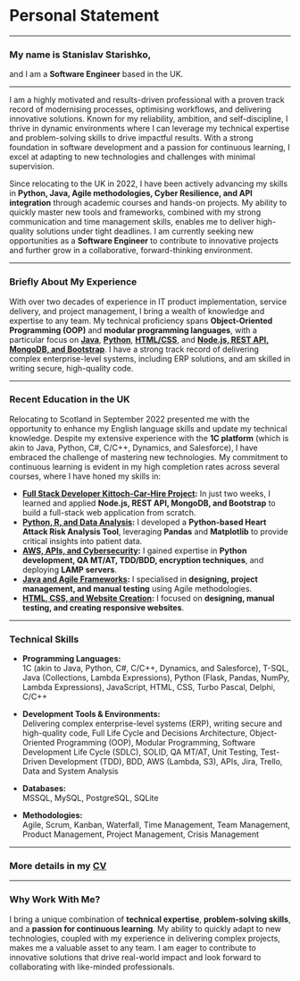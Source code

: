 # Personal Statement
---
### My name is **Stanislav Starishko**,  
and I am a **Software Engineer** based in the UK.

---

I am a highly motivated and results-driven professional with a proven track record of modernising processes, optimising workflows, and delivering innovative solutions. Known for my reliability, ambition, and self-discipline, I thrive in dynamic environments where I can leverage my technical expertise and problem-solving skills to drive impactful results. With a strong foundation in software development and a passion for continuous learning, I excel at adapting to new technologies and challenges with minimal supervision.

Since relocating to the UK in 2022, I have been actively advancing my skills in **Python, Java, Agile methodologies, Cyber Resilience, and API integration** through academic courses and hands-on projects. My ability to quickly master new tools and frameworks, combined with my strong communication and time management skills, enables me to deliver high-quality solutions under tight deadlines. I am currently seeking new opportunities as a **Software Engineer** to contribute to innovative projects and further grow in a collaborative, forward-thinking environment.

---

### Briefly About My Experience

With over two decades of experience in IT product implementation, service delivery, and project management, I bring a wealth of knowledge and expertise to any team. My technical proficiency spans **Object-Oriented Programming (OOP)** and **modular programming languages**, with a particular focus on **[Java](https://github.com/StanStarishko/Portfolio/tree/main/Java)**, **[Python](https://github.com/StanStarishko/Portfolio/tree/main/Python)**, **[HTML/CSS](https://github.com/StanStarishko/Portfolio/tree/main/HTML-CSSR-JS)**, and **[Node.js, REST API, MongoDB, and Bootstrap](https://github.com/StanStarishko/Kittoch-Car-Hire/tree/main)**. I have a strong track record of delivering complex enterprise-level systems, including ERP solutions, and am skilled in writing secure, high-quality code.

---

### Recent Education in the UK

Relocating to Scotland in September 2022 presented me with the opportunity to enhance my English language skills and update my technical knowledge. Despite my extensive experience with the **1C platform** (which is akin to Java, Python, C#, C/C++, Dynamics, and Salesforce), I have embraced the challenge of mastering new technologies. My commitment to continuous learning is evident in my high completion rates across several courses, where I have honed my skills in:

- **[Full Stack Developer Kittoch-Car-Hire Project](https://github.com/StanStarishko/Kittoch-Car-Hire/tree/main):** In just two weeks, I learned and applied **Node.js, REST API, MongoDB, and Bootstrap** to build a full-stack web application from scratch.
- **[Python, R, and Data Analysis](https://github.com/StanStarishko/Portfolio/blob/main/Python/Heart%20Attack%20Risk%20Factors/Heart_Attack_Risk_Factors.ipynb):** I developed a **Python-based Heart Attack Risk Analysis Tool**, leveraging **Pandas** and **Matplotlib** to provide critical insights into patient data.
- **[AWS, APIs, and Cybersecurity](https://github.com/StanStarishko/Portfolio/tree/main/Python/Software%20Security%20Project):** I gained expertise in **Python development, QA MT/AT, TDD/BDD, encryption techniques**, and deploying **LAMP servers**.
- **[Java and Agile Frameworks](https://github.com/StanStarishko/Portfolio/tree/main/Java/Glasgow%20Clyde%20Runners%20Club):** I specialised in **designing, project management, and manual testing** using Agile methodologies.
- **[HTML, CSS, and Website Creation](https://github.com/StanStarishko/Portfolio/tree/main/HTML-CSSR-JS/Abbington-Farm):** I focused on **designing, manual testing, and creating responsive websites**.

---

### Technical Skills

- **Programming Languages:**  
  1C (akin to Java, Python, C#, C/C++, Dynamics, and Salesforce), T-SQL, Java (Collections, Lambda Expressions), Python (Flask, Pandas, NumPy, Lambda Expressions), JavaScript, HTML, CSS, Turbo Pascal, Delphi, C/C++

- **Development Tools & Environments:**  
  Delivering complex enterprise-level systems (ERP), writing secure and high-quality code, Full Life Cycle and Decisions Architecture, Object-Oriented Programming (OOP), Modular Programming, Software Development Life Cycle (SDLC), SOLID, QA MT/AT, Unit Testing, Test-Driven Development (TDD), BDD, AWS (Lambda, S3), APIs, Jira, Trello, Data and System Analysis

- **Databases:**  
  MSSQL, MySQL, PostgreSQL, SQLite

- **Methodologies:**  
  Agile, Scrum, Kanban, Waterfall, Time Management, Team Management, Product Management, Project Management, Crisis Management

---

### More details in my [CV](https://github.com/StanStarishko/Portfolio/blob/main/Stanislav%20Starishko%20CV.pdf)

---

### Why Work With Me?

I bring a unique combination of **technical expertise**, **problem-solving skills**, and a **passion for continuous learning**. My ability to quickly adapt to new technologies, coupled with my experience in delivering complex projects, makes me a valuable asset to any team. I am eager to contribute to innovative solutions that drive real-world impact and look forward to collaborating with like-minded professionals.
